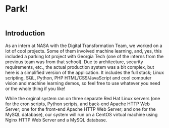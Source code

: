 # Park!
<img src="park_demo.gif" alt="" />
<h2>Introduction</h2>
<p>As an intern at NASA with the Digital Transformation Team, we worked on a lot of cool projects. Some of them involved machine learning, and, yes, this included a parking lot project with Georgia Tech (one of the interns from the previous team was from that school). Due to architecture, security requirements, etc., the actual production system was a bit complex, but here is a simplified version of the application. It includes the full stack; Linux scripting, SQL, Python, PHP HTML/CSS/JavaScript and cool computer vision and machine learning demos, so feel free to use whatever you need or the whole thing if you like!</p>
<p>While the orginal system ran on three separate Red Hat Linux servers (one for the cron scripts, Python scripts, and back-end Apache HTTP Web Server; one for the front-end Apache HTTP Web Server; and one for the MySQL database), our system will run on a CentOS virtual machine using Nginx HTTP Web Server and a MySQL database.</p>